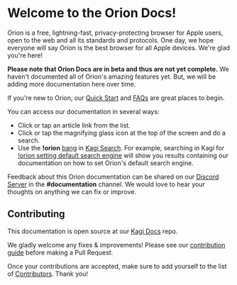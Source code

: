# Welcome to the Orion Docs!

Orion is a free, lightning-fast, privacy-protecting browser for Apple users, open to the web and all its standards and protocols. One day, we hope everyone will say Orion is the best browser for all Apple devices. We're glad you're here!

**Please note that Orion Docs are in beta and thus are not yet complete.** We haven't documented all of Orion's amazing features yet. But, we will be adding more documentation here over time.

If you're new to Orion, our [Quick Start](./getting-started/quick-start.md) and [FAQs](./getting-started/faq.md) are great places to begin.

You can access our documentation in several ways:

- Click or tap an article link from the list.
- Click or tap the magnifying glass icon at the top of the screen and do a search.
- Use the **!orion** [bang](https://help.kagi.com/search/articles/features/bangs.md) in [Kagi Search](https://kagi.com). For example, searching in Kagi for [!orion setting default search engine](https://kagi.com/search?q=!orion%20setting%20default%20search%20engine) will show you results containing our documentation on how to set Orion's default search engine.
 
Feedback about this Orion documentation can be shared on our [Discord Server](https://discord.com/invite/gKh5E6ys6D) in the **\#documentation** channel. We would love to hear your thoughts on anything we can fix or improve.

## Contributing

This documentation is open source at our [Kagi Docs](https://github.com/kagisearch/kagi-docs) repo.

We gladly welcome any fixes & improvements! Please see our [contribution guide](https://github.com/kagisearch/kagi-docs#contributing)
before making a Pull Request.

Once your contributions are accepted, make sure to add yourself to the list of [Contributors](./misc/contributors.md). Thank you!
